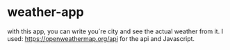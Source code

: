 # weather-app
with this app, you can write you´re city and see the actual weather from it. I used: https://openweathermap.org/api for the api and Javascript.
